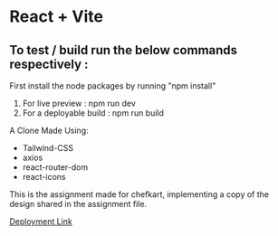 # React + Vite

<h2>To test / build run the below commands respectively :</h2>
First install the node packages by running "npm install"
<ol>
      <li>For live preview : npm run dev</li>
      <li>For a deployable build : npm run build</li>
</ol>

A Clone Made Using:
<ul>
      <li>Tailwind-CSS</li>
      <li>axios</li>
      <li>react-router-dom</li>
      <li>react-icons</li>
</ul>

This is the assignment made for chefkart, implementing a copy of the design shared in the assignment file.

<a href="https://chef-kart-bay.vercel.app/">Deployment Link</a>